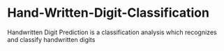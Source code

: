 # Hand-Written-Digit-Classification
Handwritten Digit Prediction is a classification analysis which recognizes and classify handwritten digits
